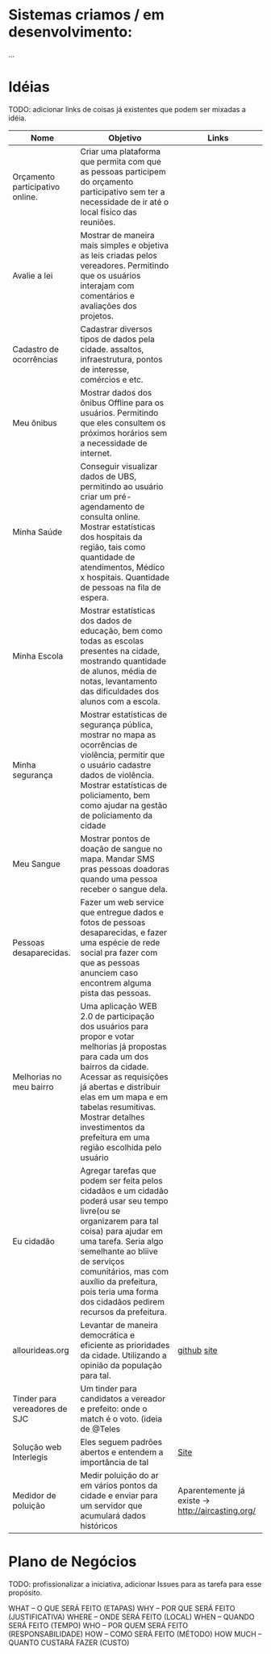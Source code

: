 # Sistemas criamos / em desenvolvimento:

...

# Idéias

TODO: adicionar links de coisas já existentes que podem ser mixadas a idéia.

| Nome          | Objetivo          | Links |
| ------------- | ----------- | --------------- |
|  Orçamento participativo online. |  Criar uma plataforma que permita com que as pessoas participem do orçamento participativo sem ter a necessidade de ir até o local físico das reuniões.
|  Avalie a lei | Mostrar de maneira mais simples e objetiva as leis criadas pelos vereadores. Permitindo que os usuários interajam com comentários e avaliações dos projetos.
|  Cadastro de ocorrências |  Cadastrar diversos tipos de dados pela cidade. assaltos, infraestrutura, pontos de interesse, comércios e etc.
|  Meu ônibus |  Mostrar dados dos ônibus Offline para os usuários. Permitindo que eles consultem os próximos horários sem a necessidade de internet.
|  Minha Saúde |  Conseguir visualizar dados de UBS, permitindo ao usuário criar um pré-agendamento de consulta online. Mostrar estatísticas dos hospitais da região, tais como quantidade de atendimentos, Médico x hospitais. Quantidade de pessoas na fila de espera.
|  Minha Escola |  Mostrar estatísticas dos dados de educação, bem como todas as escolas presentes na cidade, mostrando quantidade de alunos, média de notas, levantamento das dificuldades dos alunos com a escola.
|  Minha segurança |  Mostrar estatísticas de segurança pública, mostrar no mapa as ocorrências de violência, permitir que o usuário cadastre dados de violência. Mostrar estatísticas de policiamento, bem como ajudar na gestão de policiamento da cidade
|  Meu Sangue |  Mostrar pontos de doação de sangue no mapa. Mandar SMS pras pessoas doadoras quando uma pessoa receber o sangue dela.
|  Pessoas desaparecidas. |  Fazer um web service que entregue dados e fotos de pessoas desaparecidas, e fazer uma espécie de rede social pra fazer com que as pessoas anunciem caso encontrem alguma pista das pessoas.
|  Melhorias no meu bairro |  Uma aplicação WEB 2.0 de participação dos usuários para propor e votar melhorias já propostas para cada um dos bairros da cidade. Acessar as requisições já abertas e distribuir elas em um mapa e em tabelas resumitivas. Mostrar detalhes investimentos da prefeitura em uma região escolhida pelo usuário
|  Eu cidadão |  Agregar tarefas que podem ser feita pelos cidadãos e um cidadão poderá usar seu tempo livre(ou se organizarem para tal coisa) para ajudar em uma tarefa. Seria algo semelhante ao bliive de serviços comunitários, mas com auxílio da prefeitura, pois teria uma forma dos cidadãos pedirem recursos da prefeitura.
|  allourideas.org |  Levantar de maneira democrática e eficiente as prioridades da cidade. Utilizando a opinião da população para tal. | [github](https://github.com/allourideas) [site](http://www.allourideas.org/)
|  Tinder para vereadores de SJC |  Um tinder para candidatos a vereador e prefeito: onde o match é o voto. (ideia de @Teles | 
|  Solução web Interlegis | Eles seguem padrões abertos e entendem a importância de tal | [Site](http://www.interlegis.leg.br/solucaoweb)
|  Medidor de poluição |  Medir poluição do ar em vários pontos da cidade e enviar para um servidor que acumulará dados históricos | Aparentemente já existe -> http://aircasting.org/



# Plano de Negócios

TODO: profissionalizar a iniciativa, adicionar Issues para as tarefa para esse propósito.

WHAT – O QUE SERÁ FEITO (ETAPAS)
WHY – POR QUE SERÁ FEITO (JUSTIFICATIVA)
WHERE – ONDE SERÁ FEITO (LOCAL)
WHEN – QUANDO SERÁ FEITO (TEMPO)
WHO – POR QUEM SERÁ FEITO (RESPONSABILIDADE)
HOW – COMO SERÁ FEITO (MÉTODO)
HOW MUCH – QUANTO CUSTARÁ FAZER (CUSTO)
